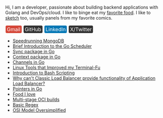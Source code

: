 Hi, I am a developer, passionate about building backend applications with Golang and DevOps/cloud. I like to binge eat my <a href="./like-food.html">favorite food</a>. I like to <a href="./sketches.html">sketch</a> too, usually panels from my favorite comics.

<a href="mailto:mprasadme@gmail.com" style="background-color: #D44638; border: none; color: white; padding: 2px 4px; text-align: center; text-decoration: none; display: inline-block; font-size: 1rem; margin: 2px 1px; cursor: pointer; border-radius: 4px;">Gmail</a>
<a href="https://github.com/snwzt" style="background-color: #333; border: none; color: white; padding: 2px 4px; text-align: center; text-decoration: none; display: inline-block; font-size: 1rem; margin: 2px 1px; cursor: pointer; border-radius: 4px;">GitHub</a>
<a href="https://www.linkedin.com/in/mdehury" style="background-color: #0077B5; border: none; color: white; padding: 2px 4px; text-align: center; text-decoration: none; display: inline-block; font-size: 1rem; margin: 2px 1px; cursor: pointer; border-radius: 4px;">LinkedIn</a>
<a href="https://twitter.com/sloflayer" style="background-color: #333; border: none; color: white; padding: 2px 4px; text-align: center; text-decoration: none; display: inline-block; font-size: 1rem; margin: 2px 1px; cursor: pointer; border-radius: 4px;">X/Twitter</a>

<ul>
    <li><a href="./speedrunning-mongodb.html">Speedrunning MongoDB</a></li>
    <li><a href="./brief-intro-go-scheduler.html">Brief Introduction to the Go Scheduler</a></li>
    <li><a href="./go-sync-package.html">Sync package in Go</a></li>
    <li><a href="./go-context-package.html">Context package in Go</a></li>
    <li><a href="./go-channel.html">Channels in Go</a></li>
    <li><a href="./terminal-fu.html">Linux Tools that Improved my Terminal-Fu</a></li>
    <li><a href="./intro-bash-scripting.html">Introduction to Bash Scripting</a></li>
    <li><a href="./l4-l7-lb.html">Why can't Classic Load Balancer provide functionality of Application Load Balancer?</a></li>
    <li><a href="./go-ptr.html">Pointers in Go</a></li>
    <li><a href="./like-food.html">Food I love</a></li>
    <li><a href="./multi-stage-oci.html">Multi-stage OCI builds</a></li>
    <li><a href="./basic-regex.html">Basic Regex</a></li>
    <li><a href="./osi-model-oversimplified.html">OSI Model Oversimplified</a></li>
</ul>
